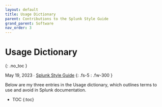 ```yaml
---
layout: default
title: Usage Dictionary
parent: Contributions to the Splunk Style Guide
grand_parent: Software
nav_order: 3
---
```


# Usage Dictionary
{: .no_toc }

May 19, 2023 ∙ [Splunk Style Guide](https://docs.splunk.com/Documentation/StyleGuide/current/StyleGuide/Howtouse)
{: .fs-5 : .fw-300 }

Below are my three entries in the Usage dictionary, which outlines terms to use and avoid in Splunk documentation.

- TOC
{:toc}
